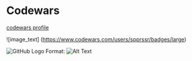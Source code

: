 # Codewars

[codewars profile](https://www.codewars.com/users/spprssr)

![image_text] (https://www.codewars.com/users/spprssr/badges/large)


![GitHub Logo](/images/logo.png)
Format: ![Alt Text](https://i.gyazo.com/3edaf1ab0edb3c0273444af87b8dc4cf.png)
